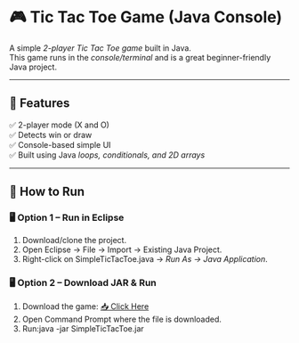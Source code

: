 # 🎮 Tic Tac Toe Game (Java Console)

A simple *2-player Tic Tac Toe game* built in Java.  
This game runs in the *console/terminal* and is a great beginner-friendly Java project.

---

## 📌 Features
✅ 2-player mode (X and O)  
✅ Detects win or draw  
✅ Console-based simple UI  
✅ Built using Java *loops, conditionals, and 2D arrays*  

---

## 🚀 How to Run
### 🖥 Option 1 – Run in Eclipse
1. Download/clone the project.
2. Open Eclipse → File → Import → Existing Java Project.
3. Right-click on SimpleTicTacToe.java → *Run As → Java Application*.

### 🖥 Option 2 – Download JAR & Run
1. Download the game: [📥 Click Here](PASTE-YOUR-ONEDRIVE-LINK-HERE)  
2. Open Command Prompt where the file is downloaded.  
3. Run:java -jar SimpleTicTacToe.jar
